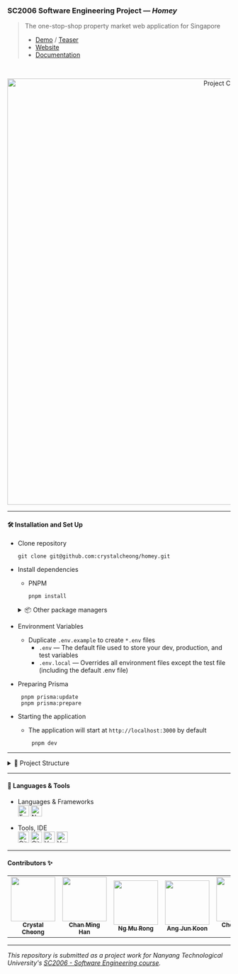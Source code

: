 ### SC2006 Software Engineering Project — _Homey_

> The one-stop-shop property market web application for Singapore<br/>
>
> - [Demo](https://youtu.be/4qLNeD5MUFQ) / [Teaser](https://youtu.be/A9fdw31bSno)
> - [Website](https://homey-sg.vercel.app/)
> - [Documentation](https://github.com/swe-homey/docs)

<br/>

<p align="center">
  <img src="https://user-images.githubusercontent.com/65748007/229656035-194f194d-f5fb-4664-940b-28e90ed96eb9.png" alt="Project Cover"
    width="960px"
  />
</p>

---

#### 🛠️ Installation and Set Up

- Clone repository

  ```
  git clone git@github.com:crystalcheong/homey.git
  ```

- Install dependencies

  - PNPM
    ```
    pnpm install
    ```

   <details>
  <summary>📦 Other package managers</summary>
  <br/>

  - NPM

  ```
  npm install
  ```

   <br/> 
   
   - Yarn
   
  ```
  yarn install
   ```
   <br/>

   </details>

- Environment Variables
  - Duplicate `.env.example` to create `*.env` files
    - `.env` — The default file used to store your dev, production, and test variables
    - `.env.local` — Overrides all environment files except the test file (including the default .env file)
- Preparing Prisma

  ```
   pnpm prisma:update
   pnpm prisma:prepare
  ```

- Starting the application
  - The application will start at `http://localhost:3000` by default
    ```
     pnpm dev
    ```

---

<details>
<summary>📂 Project Structure</summary>
<br/>
  
```
📦homey-webapp
 ┣ 📂prisma
 ┣ 📂public
 ┣ 📂src
 ┃ ┣ 📂components
 ┃ ┣ 📂pages
 ┃ ┣ 📂styles
 ┃ ┣ 📂utils
 ┣ 📂tests
 ┣ 📜README.md
 ```

[`/prisma`](./prisma) - contains the Prisma schema and migrations<br/>
[`/public`](./public) - stores static assets such as images, fonts, etc<br/>
[`/src`](./src) - contains the source code of the application, segmented into different subfolders such as components, pages, styles, etc<br/>
[`/src/components`](./src/components) - contains reusable UI components that are used across the application, such as buttons, forms, and navigation bars <br/>
[`/src/pages`](./src/pages) - each file in this directory represents a route in the application and is responsible for rendering the content of that route <br/>
[`/src/styles`](./src/styles) - stores global styles that are used across the entire application. <br/>
[`/src/utils`](./src/utils) - contains helper functions and utilities that are used across the application.<br/>
[`/lib`](./lib) - contains the project dependencies<br/>
[`/tests`](./tests) - contains end-to-end test scripts and result logging<br/>

 </details>

---

#### 🧰 Languages & Tools

- Languages & Frameworks<br/>
  <img alt="Typescript" src="https://img.shields.io/badge/TypeScript-007ACC?style=for-the-badge&logo=typescript&logoColor=white" height="25"/>
  <img alt="NextJS" src="https://img.shields.io/badge/next.js-000000?style=for-the-badge&logo=nextdotjs&logoColor=white" height="25"/>

- Tools, IDE <br/>
  <img alt="Github" src="https://img.shields.io/badge/GitHub-100000?style=for-the-badge&logo=github&logoColor=white" height="25"/>
  <img alt="Github Actions" src="https://img.shields.io/badge/GitHub_Actions-2088FF?style=for-the-badge&logo=github-actions&logoColor=white" height="25"/>
  <img alt="Vercel" src="https://img.shields.io/badge/Vercel-000000?style=for-the-badge&logo=vercel&logoColor=white" height="25"/>
  <img alt="Vercel" src="https://img.shields.io/badge/Supabase-181818?style=for-the-badge&logo=supabase&logoColor=white" height="25"/>

---

#### Contributors ✨

<table>
  <tr>
    <td align="center"><a href="https://github.com/crystalcheong"  target="_blank"><img src="https://avatars.githubusercontent.com/u/65748007?v=4?s=100" width="100px;" alt=""/><br /><sub><b>Crystal Cheong</b></sub></a><br /></td>
    <td align="center"><a href="https://github.com/minghancmh" target="_blank"><img src="https://avatars.githubusercontent.com/u/92656699?v=4?s=100" width="100px;" alt=""/><br /><sub><b>Chan Ming Han</b></sub></a><br /></td>
    <td align="center"><a href="https://github.com/murong2602" target="_blank"><img src="https://avatars.githubusercontent.com/u/105585164?v=4?s=100" width="100px;" alt=""/><br /><sub><b>Ng Mu Rong</b></sub></a><br /></td>
    <td align="center"><a href="https://github.com/junkoon" target="_blank"><img src="https://avatars.githubusercontent.com/u/38901349?v=4?s=100" width="100px;" alt=""/><br /><sub><b>Ang Jun Koon</b></sub></a><br /></td>
    <td align="center"><a href="https://github.com/ChiHian" target="_blank"><img src="https://avatars.githubusercontent.com/u/115488816?v=4?s=100" width="100px;" alt=""/><br /><sub><b>Cheong Chi Hian</b></sub></a><br /></td>
  </tr>
</table>

---

_This repository is submitted as a project work for Nanyang Technological University's [SC2006 - Software Engineering course](https://www.nanyangmods.com/modules/cz2006-software-engineering-3-0-au/)._
